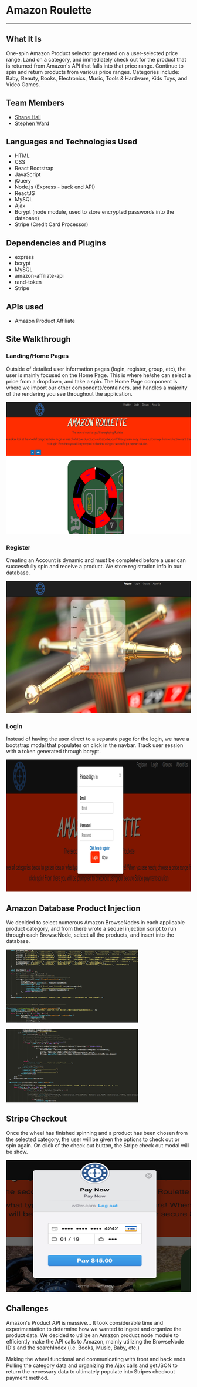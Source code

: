 # Amazon Roulette
___

## What It Is
One-spin Amazon Product selector generated on a user-selected price range.  Land on a category, and immediately check out for the product that is returned from Amazon's API that falls into that price range.  Continue to spin and return products from various price ranges.  Categories include: Baby, Beauty, Books, Electronics, Music, Tools & Hardware, Kids Toys, and Video Games.  

## Team Members
* [Shane Hall](https://github.com/cshall13)
* [Stephen Ward](https://github.com/stephenward21)



## Languages and Technologies Used
* HTML
* CSS
* React Bootstrap
* JavaScript
* jQuery
* Node.js (Express - back end API)
* ReactJS 
* MySQL
* Ajax
* Bcrypt (node module, used to store encrypted passwords into the database)
* Stripe (Credit Card Processor)


## Dependencies and Plugins
* express
* bcrypt
* MySQL
* amazon-affiliate-api
* rand-token
* Stripe



## APIs used
* Amazon Product Affiliate 



## Site Walkthrough


### Landing/Home Pages

Outside of detailed user information pages (login, register, group, etc), the user is mainly focused on the Home Page.  This is where he/she can select a price from a dropdown, and take a spin.  The Home Page component is where we import our other components/containers, and handles a majority of the rendering you see throughout the application.

<p align='center'><img src='./public/img/home.png' height='360px' width='540px'/></p>


### Register

Creating an Account is dynamic and must be completed before a user can successfully spin and receive a product.  We store registration info in our database.  

<p align='center'><img src='./public/img/register.png' height= '360px' width="540px" /></p>


### Login

Instead of having the user direct to a separate page for the login, we have a bootstrap modal that populates on click in the navbar.  Track user session with a token generated through bcrypt.

<p align='center'><img src='./public/img/login.png' height='360px' width='540px' /></p>


## Amazon Database Product Injection

We decided to select numerous Amazon BrowseNodes in each applicable product category, and from there wrote a sequel injection script to run through each BrowseNode, select all the products, and insert into the database.

<p><img src='./public/img/database-pop.png' height='200px' width='360px' /></p>
<p><img src='./public/img/db2.png' height='200px' width='360px' /></p>


## Stripe Checkout

Once the wheel has finished spinning and a product has been chosen from the selected category, the user will be given the options to check out or spin again.  On click of the check out button, the Stripe check out modal will be show.

<p align='center'><img src='./public/img/stripe.png' height='360px' width='540px' /></p>



## Challenges

Amazon's Product API is massive... It took considerable time and experimentation to determine how we wanted to ingest and organize the product data.  We decided to utilize an Amazon product node module to efficiently make the API calls to Amazon, mainly utilizing the BrowseNode ID's and the searchIndex (i.e. Books, Music, Baby, etc.)

Making the wheel functional and communicating with front and back ends.  Pulling the category data and organizing the Ajax calls and getJSON to return the necessary data to ultimately populate into Stripes checkout payment method. 